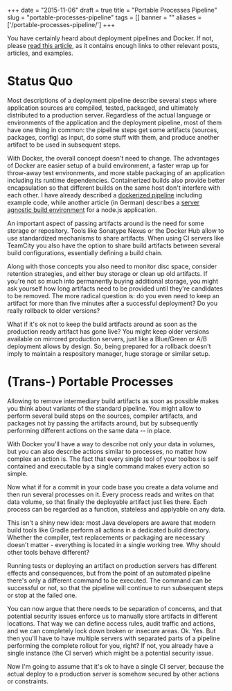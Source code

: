 
+++
date = "2015-11-06"
draft = true
title = "Portable Processes Pipeline"
slug = "portable-processes-pipeline"
tags = []
banner = ""
aliases = ['/portable-processes-pipeline/']
+++

You have certainly heard about deployment pipelines and Docker. If not, please [read this article](https://gesellix.net/have-fun-with-gradle-and-docker/), as it contains enough links to other relevant posts, articles, and examples.

# Status Quo
Most descriptions of a deployment pipeline describe several steps where application sources are compiled, tested, packaged, and ultimately distributed to a production server. Regardless of the actual language or environments of the application and the deployment pipeline, most of them have one thing in common: the pipeline steps get some artifacts (sources, packages, config) as input, do some stuff with them, and produce another artifact to be used in subsequent steps.

With Docker, the overall concept doesn't need to change. The advantages of Docker are easier setup of a build environment, a faster wrap up for throw-away test environments, and more stable packaging of an application including its runtime dependencies. Containerized builds also provide better encapsulation so that different builds on the same host don't interfere with each other. I have already described a [dockerized pipeline](https://github.com/gesellix/pipeline-with-gradle-and-docker) including example code, while another article (in German) describes a [server agnostic build environment](https://entwickler.de/?p=114302) for a node.js application.

An important aspect of passing artifacts around is the need for some storage or repository. Tools like Sonatype Nexus or the Docker Hub allow to use standardized mechanisms to share artifacts. When using CI servers like TeamCity you also have the option to share build artifacts between several build configurations, essentially defining a build chain.

Along with those concepts you also need to monitor disc space, consider retention strategies, and either buy storage or clean up old artifacts. If you're not so much into permanently buying additional storage, you might ask yourself how long artifacts need to be provided until they're candidates to be removed. The more radical question is: do you even need to keep an artifact for more than five minutes after a successful deployment? Do you really rollback to older versions?

What if it's ok not to keep the build artifacts around as soon as the production ready artifact has gone live? You might keep older versions available on mirrored production servers, just like a Blue/Green or A/B deployment allows by design. So, being prepared for a rollback doesn't imply to maintain a respository manager, huge storage or similar setup.

# (Trans-) Portable Processes
Allowing to remove intermediary build artifacts as soon as possible makes you think about variants of the standard pipeline. You might allow to perform several build steps on the sources, compiler artifacts, and packages not by passing the artifacts around, but by subsequently performing different actions on the same data -- in place.

With Docker you'll have a way to describe not only your data in volumes, but you can also describe actions similar to processes, no matter how complex an action is. The fact that every single tool of your toolbox is self contained and executable by a single command makes every action so simple.

Now what if for a commit in your code base you create a data volume and then run several processes on it. Every process reads and writes on that data volume, so that finally the deployable artifact just lies there. Each process can be regarded as a function, stateless and applyable on any data.

This isn't a shiny new idea: most Java developers are aware that modern build tools like Gradle perform all actions in a dedicated build directory. Whether the compiler, text replacements or packaging are necessary doesn't matter - everything is located in a single working tree. Why should other tools behave different?

Running tests or deploying an artifact on production servers has different effects and consequences, but from the point of an automated pipeline there's only a different command to be executed. The command can be successful or not, so that the pipeline will continue to run subsequent steps or stop at the failed one.

You can now argue that there needs to be separation of concerns, and that potential security issues enforce us to manually store artifacts in different locations. That way we can define access rules, audit traffic and actions, and we can completely lock down broken or insecure areas. Ok. Yes. But then you'll have to have multiple servers with separated parts of a pipeline performing the complete rollout for you, right? If not, you already have a single instance (the CI server) which might be a potential security issue.

Now I'm going to assume that it's ok to have a single CI server, because the actual deploy to a production server is somehow secured by other actions or constraints.




